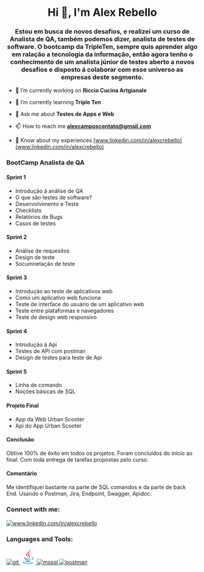 <h1 align="center">Hi 👋, I'm Alex Rebello</h1>
<h3 align="center">Estou em busca de novos desafios, e realizei um curso de Analista de QA, também podemos dizer, analista de testes de software. O bootcamp da TripleTen, sempre quis aprender algo em ralação a tecnologia da informação, então agora tenho o conhecimento de um analista júnior de testes aberto a novos desafios e disposto á colaborar com esse universo as empresas deste segmento.</h3>

- 🔭 I’m currently working on **Riccio Cucina Artgianale**

- 🌱 I’m currently learning **Triple Ten**

- 💬 Ask me about **Testes de Apps e Web**

- 📫 How to reach me **alexcamposcontato@gmail.com**

- 📄 Know about my experiences [www.linkedin.com/in/alexcrebello](www.linkedin.com/in/alexcrebello)

### BootCamp Analista de QA
  
#### Sprint 1 
- Introdução à análise de QA
- O que são testes de software?
- Desenvolvimento e Teste
- Checklists
- Relatórios de Bugs
- Casos de testes
  
#### Sprint 2
- Análise de requesitos
- Design de teste
- Socumnetação de teste

#### Sprint 3
- Introdução ao teste de aplicativos web
- Como um aplicativo web funciona
- Teste de interface do usuário de um aplicativo web
- Teste entre plataformas e navegadores
- Teste de design web responsivo

#### Sprint 4
- Introdução á Api
- Testes de API com postman
- Design de testes para teste de Api

#### Sprint 5
- Linha de comando
- Noções básicas de SQL

#### Projeto Final
- App da Web Urban Scooter
- Api do App Urban Scooter

#### Conclusão
Obtive 100% de êxito em todos os projetos. Foram concluídos do início ao final. Com toda entrega de tarefas propostas pelo curso.

#### Comentário
Me identifiquei bastante na parte de SQL comandos e da parte de back End.
Usando o Postman, Jira, Endpoint, Swagger, Apidoc.

<h3 align="left">Connect with me:</h3>
<p align="left">
<a href="https://linkedin.com/in/www.linkedin.com/in/alexcrebello" target="blank"><img align="center" src="https://raw.githubusercontent.com/rahuldkjain/github-profile-readme-generator/master/src/images/icons/Social/linked-in-alt.svg" alt="www.linkedin.com/in/alexcrebello" height="30" width="40" /></a>
</p>

<h3 align="left">Languages and Tools:</h3>
<p align="left"> <a href="https://git-scm.com/" target="_blank" rel="noreferrer"> <img src="https://www.vectorlogo.zone/logos/git-scm/git-scm-icon.svg" alt="git" width="40" height="40"/> </a> <a href="https://www.java.com" target="_blank" rel="noreferrer"> <img src="https://raw.githubusercontent.com/devicons/devicon/master/icons/java/java-original.svg" alt="java" width="40" height="40"/> </a> <a href="https://www.microsoft.com/en-us/sql-server" target="_blank" rel="noreferrer"> <img src="https://www.svgrepo.com/show/303229/microsoft-sql-server-logo.svg" alt="mssql" width="40" height="40"/> </a> <a href="https://postman.com" target="_blank" rel="noreferrer"> <img src="https://www.vectorlogo.zone/logos/getpostman/getpostman-icon.svg" alt="postman" width="40" height="40"/> </a> </p>
